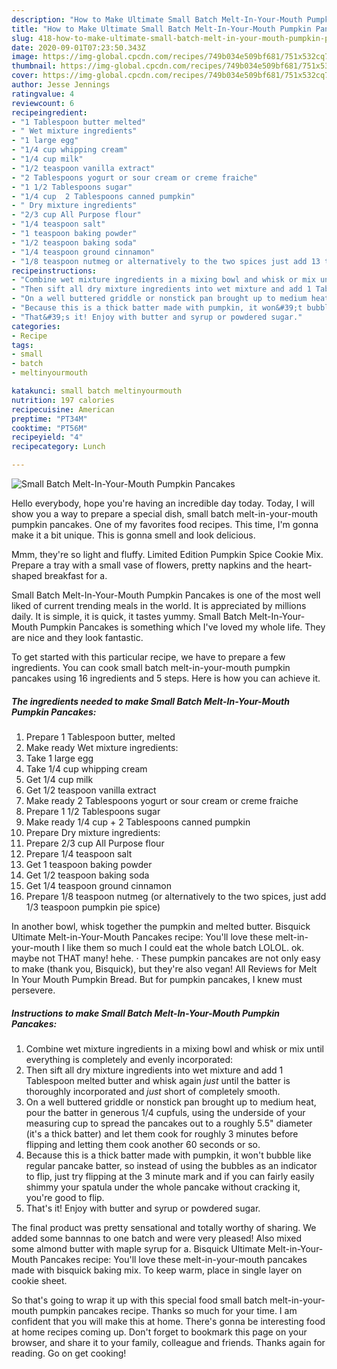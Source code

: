 ```yaml
---
description: "How to Make Ultimate Small Batch Melt-In-Your-Mouth Pumpkin Pancakes"
title: "How to Make Ultimate Small Batch Melt-In-Your-Mouth Pumpkin Pancakes"
slug: 418-how-to-make-ultimate-small-batch-melt-in-your-mouth-pumpkin-pancakes
date: 2020-09-01T07:23:50.343Z
image: https://img-global.cpcdn.com/recipes/749b034e509bf681/751x532cq70/small-batch-melt-in-your-mouth-pumpkin-pancakes-recipe-main-photo.jpg
thumbnail: https://img-global.cpcdn.com/recipes/749b034e509bf681/751x532cq70/small-batch-melt-in-your-mouth-pumpkin-pancakes-recipe-main-photo.jpg
cover: https://img-global.cpcdn.com/recipes/749b034e509bf681/751x532cq70/small-batch-melt-in-your-mouth-pumpkin-pancakes-recipe-main-photo.jpg
author: Jesse Jennings
ratingvalue: 4
reviewcount: 6
recipeingredient:
- "1 Tablespoon butter melted"
- " Wet mixture ingredients"
- "1 large egg"
- "1/4 cup whipping cream"
- "1/4 cup milk"
- "1/2 teaspoon vanilla extract"
- "2 Tablespoons yogurt or sour cream or creme fraiche"
- "1 1/2 Tablespoons sugar"
- "1/4 cup  2 Tablespoons canned pumpkin"
- " Dry mixture ingredients"
- "2/3 cup All Purpose flour"
- "1/4 teaspoon salt"
- "1 teaspoon baking powder"
- "1/2 teaspoon baking soda"
- "1/4 teaspoon ground cinnamon"
- "1/8 teaspoon nutmeg or alternatively to the two spices just add 13 teaspoon pumpkin pie spice"
recipeinstructions:
- "Combine wet mixture ingredients in a mixing bowl and whisk or mix until everything is completely and evenly incorporated:"
- "Then sift all dry mixture ingredients into wet mixture and add 1 Tablespoon melted butter and whisk again *just* until the batter is thoroughly incorporated and *just* short of completely smooth."
- "On a well buttered griddle or nonstick pan brought up to medium heat, pour the batter in generous 1/4 cupfuls, using the underside of your measuring cup to spread the pancakes out to a roughly 5.5&#34; diameter (it&#39;s a thick batter) and let them cook for roughly 3 minutes before flipping and letting them cook another 60 seconds or so."
- "Because this is a thick batter made with pumpkin, it won&#39;t bubble like regular pancake batter, so instead of using the bubbles as an indicator to flip, just try flipping at the 3 minute mark and if you can fairly easily shimmy your spatula under the whole pancake without cracking it, you&#39;re good to flip."
- "That&#39;s it! Enjoy with butter and syrup or powdered sugar."
categories:
- Recipe
tags:
- small
- batch
- meltinyourmouth

katakunci: small batch meltinyourmouth 
nutrition: 197 calories
recipecuisine: American
preptime: "PT34M"
cooktime: "PT56M"
recipeyield: "4"
recipecategory: Lunch

---
```



![Small Batch Melt-In-Your-Mouth Pumpkin Pancakes](https://img-global.cpcdn.com/recipes/749b034e509bf681/751x532cq70/small-batch-melt-in-your-mouth-pumpkin-pancakes-recipe-main-photo.jpg)

Hello everybody, hope you're having an incredible day today. Today, I will show you a way to prepare a special dish, small batch melt-in-your-mouth pumpkin pancakes. One of my favorites food recipes. This time, I'm gonna make it a bit unique. This is gonna smell and look delicious.

Mmm, they&#39;re so light and fluffy. Limited Edition Pumpkin Spice Cookie Mix. Prepare a tray with a small vase of flowers, pretty napkins and the heart-shaped breakfast for a.

Small Batch Melt-In-Your-Mouth Pumpkin Pancakes is one of the most well liked of current trending meals in the world. It is appreciated by millions daily. It is simple, it is quick, it tastes yummy. Small Batch Melt-In-Your-Mouth Pumpkin Pancakes is something which I've loved my whole life. They are nice and they look fantastic.


To get started with this particular recipe, we have to prepare a few ingredients. You can cook small batch melt-in-your-mouth pumpkin pancakes using 16 ingredients and 5 steps. Here is how you can achieve it.

<!--inarticleads1-->

##### The ingredients needed to make Small Batch Melt-In-Your-Mouth Pumpkin Pancakes:

1. Prepare 1 Tablespoon butter, melted
1. Make ready  Wet mixture ingredients:
1. Take 1 large egg
1. Take 1/4 cup whipping cream
1. Get 1/4 cup milk
1. Get 1/2 teaspoon vanilla extract
1. Make ready 2 Tablespoons yogurt or sour cream or creme fraiche
1. Prepare 1 1/2 Tablespoons sugar
1. Make ready 1/4 cup + 2 Tablespoons canned pumpkin
1. Prepare  Dry mixture ingredients:
1. Prepare 2/3 cup All Purpose flour
1. Prepare 1/4 teaspoon salt
1. Get 1 teaspoon baking powder
1. Get 1/2 teaspoon baking soda
1. Get 1/4 teaspoon ground cinnamon
1. Prepare 1/8 teaspoon nutmeg (or alternatively to the two spices, just add 1/3 teaspoon pumpkin pie spice)


In another bowl, whisk together the pumpkin and melted butter. Bisquick Ultimate Melt-in-Your-Mouth Pancakes recipe: You&#39;ll love these melt-in-your-mouth I like them so much I could eat the whole batch LOLOL. ok. maybe not THAT many! hehe. · These pumpkin pancakes are not only easy to make (thank you, Bisquick), but they&#39;re also vegan! All Reviews for Melt In Your Mouth Pumpkin Bread. But for pumpkin pancakes, I knew must persevere. 

<!--inarticleads2-->

##### Instructions to make Small Batch Melt-In-Your-Mouth Pumpkin Pancakes:

1. Combine wet mixture ingredients in a mixing bowl and whisk or mix until everything is completely and evenly incorporated:
1. Then sift all dry mixture ingredients into wet mixture and add 1 Tablespoon melted butter and whisk again *just* until the batter is thoroughly incorporated and *just* short of completely smooth.
1. On a well buttered griddle or nonstick pan brought up to medium heat, pour the batter in generous 1/4 cupfuls, using the underside of your measuring cup to spread the pancakes out to a roughly 5.5&#34; diameter (it&#39;s a thick batter) and let them cook for roughly 3 minutes before flipping and letting them cook another 60 seconds or so.
1. Because this is a thick batter made with pumpkin, it won&#39;t bubble like regular pancake batter, so instead of using the bubbles as an indicator to flip, just try flipping at the 3 minute mark and if you can fairly easily shimmy your spatula under the whole pancake without cracking it, you&#39;re good to flip.
1. That&#39;s it! Enjoy with butter and syrup or powdered sugar.


The final product was pretty sensational and totally worthy of sharing. We added some bannnas to one batch and were very pleased! Also mixed some almond butter with maple syrup for a. Bisquick Ultimate Melt-in-Your-Mouth Pancakes recipe: You&#39;ll love these melt-in-your-mouth pancakes made with bisquick baking mix. To keep warm, place in single layer on cookie sheet. 

So that's going to wrap it up with this special food small batch melt-in-your-mouth pumpkin pancakes recipe. Thanks so much for your time. I am confident that you will make this at home. There's gonna be interesting food at home recipes coming up. Don't forget to bookmark this page on your browser, and share it to your family, colleague and friends. Thanks again for reading. Go on get cooking!
